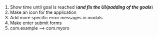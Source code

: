 1. Show time until goal is reached (***and fix the UI/padding of the goals***)
2. Make an icon for the application
3. Add more specific error messages in modals
4. Make enter submit forms
5. com.example --> com.myoro
